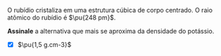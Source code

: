 O rubídio cristaliza em uma estrutura cúbica de corpo centrado. O raio atômico do rubídio é $\pu{248 pm}$.

**Assinale** a alternativa que mais se aproxima da densidade do potássio.

- [x] $\pu{1,5 g.cm-3}$


